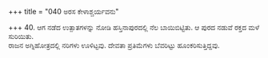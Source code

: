 +++
title = "040 ಅರಸ ಕೇಳಾಶ್ಚರ್ಯವನು"

+++
40. ಆಗ ನಡೆದ ಉತ್ಪಾತಗಳನ್ನು ನೋಡಿ ಹಸ್ತಿನಾಪುರದಲ್ಲಿ ನೆಲ ಬಾಯಿಬಿಟ್ಟಿತು. ಆ ಪುರದ ನಡುವೆ ರಕ್ತದ ಮಳೆ ಸುರಿಯಿತು.   
ರಾಜನ ಅಗ್ನಿಹೋತ್ರದಲ್ಲಿ ನರಿಗಳು ಊಳಿಟ್ಟವು. ದೇವತಾ ಪ್ರತಿಮೆಗಳು ಬೆವರಿಟ್ಟು ಹೂಂಕರಿಸುತ್ತಿದ್ದವು.